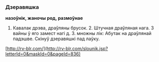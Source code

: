 ### Дзеравяшка
**назоўнік, жаночы род, размоўнае**

1. Кавалак дрэва, драўляны брусок. 2. Штучная драўляная нага. З вайны ў яго замест нагі д. З. множны лік: Абутак на драўлянай падэшве. Скінуў дзеравяшкі пад лаўку.

<a rel="author">[http://rv-blr.com/](http://rv-blr.com/slounik.jsp?letterId=0&maskId=0&pageId=836)</a>
